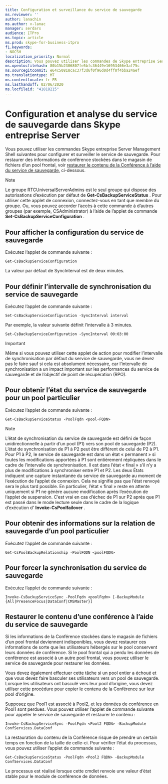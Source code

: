 ```yaml
---
title: Configuration et surveillance du service de sauvegarde
ms.reviewer: ''
author: lanachin
ms.author: v-lanac
manager: serdars
audience: ITPro
ms.topic: article
ms.prod: skype-for-business-itpro
f1.keywords:
- NOCSH
localization_priority: Normal
description: Vous pouvez utiliser les commandes de Skype entreprise Server Management Shell pour configurer et surveiller le service de sauvegarde.
ms.openlocfilehash: 80b15b2306807fe5bfc36449e16953466e3af75c
ms.sourcegitcommit: e64c50818cac37f3d6f0f96d0d4ff0f4bba24aef
ms.translationtype: MT
ms.contentlocale: fr-FR
ms.lasthandoff: 02/06/2020
ms.locfileid: "41818215"
---
```

# <a name="configuring-and-monitoring-the-backup-service-in-skype-for-business-server"></a>Configuration et analyse du service de sauvegarde dans Skype entreprise Server

Vous pouvez utiliser les commandes Skype entreprise Server Management Shell suivantes pour configurer et surveiller le service de sauvegarde. Pour restaurer des informations de conférence stockées dans le magasin de fichiers d’un pool frontal, voir [restaurer le contenu de la Conférence à l’aide du service de sauvegarde](#restore-conference-contents-using-the-backup-service), ci-dessous.

> [!NOTE]  
> Le groupe RTCUniversalServerAdmins est le seul groupe qui dispose des autorisations d’exécution par défaut de **Get-CsBackupServiceStatus** . Pour utiliser cette applet de connexion, connectez-vous en tant que membre du groupe. Ou, vous pouvez accorder l’accès à cette commande à d’autres groupes (par exemple, CSAdministrator) à l’aide de l’applet de commande **Set-CsBackupServiceConfiguration** .

## <a name="to-see-the-backup-service-configuration"></a>Pour afficher la configuration du service de sauvegarde

Exécutez l’applet de commande suivante :

    Get-CsBackupServiceConfiguration

La valeur par défaut de SyncInterval est de deux minutes.

## <a name="to-set-the-backup-service-sync-interval"></a>Pour définir l’intervalle de synchronisation du service de sauvegarde

Exécutez l’applet de commande suivante :

    Set-CsBackupServiceConfiguration -SyncInterval interval

Par exemple, la valeur suivante définit l’intervalle à 3 minutes.

    Set-CsBackupServiceConfiguration -SyncInterval 00:03:00


> [!IMPORTANT]  
> Même si vous pouvez utiliser cette applet de action pour modifier l’intervalle de synchronisation par défaut du service de sauvegarde, vous ne devez pas le faire sauf si cela est absolument nécessaire, car l’intervalle de synchronisation a un impact important sur les performances du service de sauvegarde et de l’objectif de point de récupération (RPO).

## <a name="to-get-the-backup-service-status-for-a-particular-pool"></a>Pour obtenir l’état du service de sauvegarde pour un pool particulier

Exécutez l’applet de commande suivante :

    Get-CsBackupServiceStatus -PoolFqdn <pool-FQDN>

> [!NOTE]  
> L’état de synchronisation du service de sauvegarde est défini de façon unidirectionnelle à partir d’un pool (P1) vers son pool de sauvegarde (P2). L’état de synchronisation de P1 à P2 peut être différent de celui de P2 à P1. Pour P1 à P2, le service de sauvegarde est dans un état « permanent » si toutes les modifications apportées à P1 sont entièrement répliquées dans le cadre de l’intervalle de synchronisation. Il est dans l’état « final » s’il n’y a plus de modifications à synchroniser entre P1 et P2. Les deux États indiquent une capture instantanée du service de sauvegarde au moment de l’exécution de l’applet de connexion. Cela ne signifie pas que l’état renvoyé sera le plus tard possible. En particulier, l’état « final » reste en attente uniquement si P1 ne génère aucune modification après l’exécution de l’applet de suspension. C’est vrai en cas d’échec de P1 sur P2 après que P1 est passé dans le mode lecture seule dans le cadre de la logique d’exécution d' **Invoke-CsPoolfailover** .

## <a name="to-get-information-about-the-backup-relationship-for-a-particular-pool"></a>Pour obtenir des informations sur la relation de sauvegarde d’un pool particulier

Exécutez l’applet de commande suivante :

    Get-CsPoolBackupRelationship -PoolFQDN <poolFQDN>

## <a name="to-force-a-backup-service-sync"></a>Pour forcer la synchronisation du service de sauvegarde

Exécutez l’applet de commande suivante :

    Invoke-CsBackupServiceSync -PoolFqdn <poolFqdn> [-BackupModule  {All|PresenceFocus|DataConf|CMSMaster}]

## <a name="restore-conference-contents-using-the-backup-service"></a>Restaurer le contenu d’une conférence à l’aide du service de sauvegarde 

Si les informations de la Conférence stockées dans le magasin de fichiers d’un pool frontal deviennent indisponibles, vous devez restaurer ces informations de sorte que les utilisateurs hébergés sur le pool conservent leurs données de conférence. Si le pool frontal qui a perdu les données de conférence est associé à un autre pool frontal, vous pouvez utiliser le service de sauvegarde pour restaurer les données.

Vous devez également effectuer cette tâche si un pool entier a échoué et que vous devez faire basculer ses utilisateurs vers un pool de sauvegarde. Lorsque les utilisateurs ont basculé vers leur pool d’origine, vous devez utiliser cette procédure pour copier le contenu de la Conférence sur leur pool d’origine.

Supposez que Pool1 est associé à Pool2, et les données de conférence en Pool1 sont perdues. Vous pouvez utiliser l’applet de commande suivante pour appeler le service de sauvegarde et restaurer le contenu :

    Invoke-CsBackupServiceSync -PoolFqdn <Pool2 FQDN> -BackupModule ConfServices.DataConf

La restauration du contenu de la Conférence risque de prendre un certain temps en fonction de la taille de celle-ci. Pour vérifier l’état du processus, vous pouvez utiliser l’applet de commande suivante :

    Get-CsBackupServiceStatus -PoolFqdn <Pool2 FQDN> -BackupModule ConfServices.DataConf

Le processus est réalisé lorsque cette cmdlet renvoie une valeur d’état stable pour le module de conférence de données.

